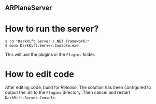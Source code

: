 ## ARPlaneServer

# How to run the server?

```
$ cd "DarkRift Server (.NET Framework)"
$ mono DarkRift.Server.Console.exe
```

This will use the plugins in the `Plugins` folder.

# How to edit code
After editing code, build for *Release*. The solution has been configured to output the .dll to the `Plugins` directory. Then cancel and restart `DarkRift.Server.Console`.
